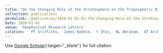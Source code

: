 ```yaml
---
title: "On the Changing Role of the Stratosphere on the Tropospheric Ozone Budget: 1979--2010"
collection: publications
permalink: /publication/2020-01-01-On-the-Changing-Role-of-the-Stratosphere-on-the-Tropospheric-Ozone-Budget-1979-2010
date: 2020-01-01
venue: 'Geophysical Research Letters'
citation: ' PT Griffiths,  James Keeble,  Y Shin,  NL Abraham,  AT Archibald,  JA Pyle, &quot;On the Changing Role of the Stratosphere on the Tropospheric Ozone Budget: 1979--2010.&quot; Geophysical Research Letters, 2020.'
---
```

Use [Google Scholar](https://scholar.google.com/scholar?q=On+the+Changing+Role+of+the+Stratosphere+on+the+Tropospheric+Ozone+Budget:+1979++2010){:target="_blank"} for full citation